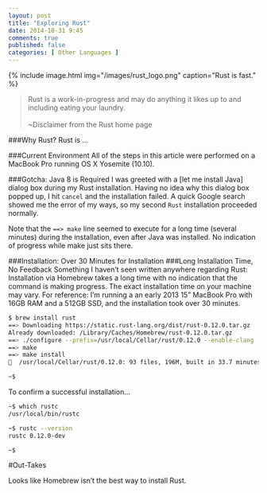 ```yaml
---
layout: post
title: "Exploring Rust"
date: 2014-10-31 9:45
comments: true
published: false
categories: [ Other Languages ]
---
```


{% include image.html img="/images/rust_logo.png" caption="Rust is fast." %}

>Rust is a work-in-progress and may do anything it likes up to and including eating your laundry.
>&nbsp;<br/>
><br/>~Disclaimer from the Rust home page

###Why Rust?
Rust is ...

<!--more-->

###Current Environment
All of the steps in this article were performed on a MacBook Pro running OS X Yosemite (10.10).

###Gotcha: Java 8 is Required
I was greeted with a [let me install Java] dialog box during my Rust installation. Having no idea why this dialog box popped up, I hit `cancel` and the installation failed. A quick Google search showed me the error of my ways, so my second `Rust`  installation proceeded normally.

Note that the `==> make` line seemed to execute for a long time (several minutes) during the installation, even after Java was installed. No indication of progress while make just sits there.

###Installation: Over 30 Minutes for Installation
###Long Installation Time, No Feedback
Something I haven’t seen written anywhere regarding Rust: Installation via Homebrew takes a long time with no indication that the command is making progress. The exact installation time on your machine may vary. For reference: I’m running a an early 2013 15” MacBook Pro with 16GB RAM and a 512GB SSD, and the installation took over 30 minutes.

``` bash
$ brew install rust
==> Downloading https://static.rust-lang.org/dist/rust-0.12.0.tar.gz
Already downloaded: /Library/Caches/Homebrew/rust-0.12.0.tar.gz
==> ./configure --prefix=/usr/local/Cellar/rust/0.12.0 --enable-clang
==> make
==> make install
🍺  /usr/local/Cellar/rust/0.12.0: 93 files, 196M, built in 33.7 minutes

~$ 

``` 

To confirm a successful installation…

``` bash
~$ which rustc
/usr/local/bin/rustc

~$ rustc --version
rustc 0.12.0-dev

~$ 
``` 


#Out-Takes

Looks like Homebrew isn’t the best way to install Rust.

